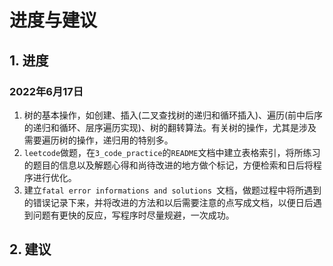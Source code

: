 # 进度与建议



## 1. 进度

### 2022年6月17日

1. 树的基本操作，如创建、插入(二叉查找树的递归和循环插入)、遍历(前中后序的递归和循环、层序遍历实现)、树的翻转算法。有关树的操作，尤其是涉及需要遍历树的操作，递归用的特别多。
2. `leetcode`做题，在`3_code_practice`的`README`文档中建立表格索引，将所练习的题目的信息以及解题心得和尚待改进的地方做个标记，方便检索和日后将程序进行优化。
3. 建立`fatal error informations and solutions `文档，做题过程中将所遇到的错误记录下来，并将改进的方法和以后需要注意的点写成文档，以便日后遇到问题有更快的反应，写程序时尽量规避，一次成功。



## 2. 建议

